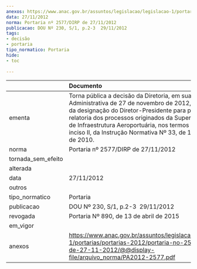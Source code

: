 ```yaml
---
anexos: https://www.anac.gov.br/assuntos/legislacao/legislacao-1/portarias/portarias-2012/portaria-no-2577-dirp-de-27-11-2012/@@display-file/arquivo_norma/PA2012-2577.pdf
data: 27/11/2012
norma: Portaria nº 2577/DIRP de 27/11/2012
publicacao: DOU Nº 230, S/1, p.2-3  29/11/2012
tags:
- decisão
- portaria
tipo_normatico: Portaria
hide: 
- toc 
 
---
```


|                    | Documento                                                                                                                                                                                                                                                                                                                                       |
|:-------------------|:------------------------------------------------------------------------------------------------------------------------------------------------------------------------------------------------------------------------------------------------------------------------------------------------------------------------------------------------|
| ementa             | Torna pública a decisão da Diretoria, em sua Reunião Administrativa de 27 de novembro de 2012, no sentido da designação do Diretor-Presidente para proceder à relatoria dos processos originados da Superintendência de Infraestrutura Aeroportuária, nos termos do art. 2º, inciso II, da Instrução Normativa Nº 33, de 12 de janeiro de 2010. |
| norma              | Portaria nº 2577/DIRP de 27/11/2012                                                                                                                                                                                                                                                                                                             |
| tornada_sem_efeito |                                                                                                                                                                                                                                                                                                                                                 |
| alterada           |                                                                                                                                                                                                                                                                                                                                                 |
| data               | 27/11/2012                                                                                                                                                                                                                                                                                                                                      |
| outros             |                                                                                                                                                                                                                                                                                                                                                 |
| tipo_normatico     | Portaria                                                                                                                                                                                                                                                                                                                                        |
| publicacao         | DOU Nº 230, S/1, p.2-3  29/11/2012                                                                                                                                                                                                                                                                                                              |
| revogada           | Portaria Nº 890, de 13 de abril de 2015                                                                                                                                                                                                                                                                                                         |
| em_vigor           |                                                                                                                                                                                                                                                                                                                                                 |
| anexos             | https://www.anac.gov.br/assuntos/legislacao/legislacao-1/portarias/portarias-2012/portaria-no-2577-dirp-de-27-11-2012/@@display-file/arquivo_norma/PA2012-2577.pdf                                                                                                                                                                              |